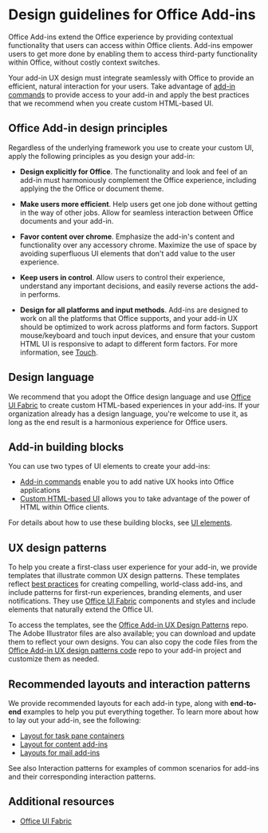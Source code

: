 # Design guidelines for Office Add-ins

Office Add-ins extend the Office experience by providing contextual functionality that users can access within Office clients. Add-ins empower users to get more done by enabling them to access third-party functionality within Office, without costly context switches. 

 Your add-in UX design must integrate seamlessly with Office to provide an efficient, natural interaction for your users. Take advantage of [add-in commands](add-in-commands.md) to provide access to your add-in and apply the best practices that we recommend when you create custom HTML-based UI. 
 
 
## Office Add-in design principles
Regardless of the underlying framework you use to create your custom UI, apply the following principles as you design your add-in: 

- **Design explicitly for Office**. The functionality and look and feel of an add-in must harmoniously complement the Office experience, including applying the the Office or document theme.
 
- **Make users more efficient**. Help users get one job done without getting in the way of other jobs. Allow for seamless interaction between Office documents and your add-in. 

- **Favor content over chrome**. Emphasize the add-in's content and functionality over any accessory chrome. Maximize the use of space by avoiding superfluous UI elements that don't add value to the user experience.  

- **Keep users in control**. Allow users to control their experience, understand any important decisions, and easily reverse actions the add-in performs. 

- **Design for all platforms and input methods**. Add-ins are designed to work on all the platforms that Office supports, and your add-in UX should be optimized to work across platforms and form factors. Support mouse/keyboard and touch input devices, and ensure that your custom HTML UI is responsive to adapt to different form factors. For more information, see [Touch](https://msdn.microsoft.com/EN-US/library/mt590883.aspx#bk_Touch). 


## Design language
We recommend that you adopt the Office design language and use [Office UI Fabric](https://dev.office.com/fabric) to create custom HTML-based experiences in your add-ins. If your organization already has a design language, you're welcome to use it, as long as the end result is a harmonious experience for Office users. 


## Add-in building blocks
You can use two types of UI elements to create your add-ins: 

- [Add-in commands](ui-elements/ui-elements.md#add-in-commands) enable you to add native UX hooks into Office applications
- [Custom HTML-based UI](ui-elements/ui-elements.md#custom-html-based-ui) allows you to take advantage of the power of HTML within Office clients. 

For details about how to use these building blocks, see [UI elements](ui-elements/ui-elements.md).  

## UX design patterns

To help you create a first-class user experience for your add-in, we provide templates that illustrate common UX design patterns. These templates reflect [best practices](https://dev.office.com/docs/add-ins/overview/add-in-development-best-practices) for creating compelling, world-class add-ins, and include patterns for first-run experiences, branding elements, and user notifications. They use [Office UI Fabric](https://dev.office.com/fabric) components and styles and include elements that naturally extend the Office UI.

To access the templates, see the [Office Add-in UX Design Patterns](https://github.com/OfficeDev/Office-Add-in-UX-Design-Patterns) repo. The Adobe Illustrator files are also available; you can download and update them to reflect your own designs. You can also copy the code files from the [Office Add-in UX design patterns code](https://github.com/OfficeDev/Office-Add-in-UX-Design-Patterns-Code) repo to your add-in project and customize them as needed. 

## Recommended layouts and interaction patterns
We provide recommended layouts for each add-in type, along with **end-to-end** examples to help you put everything together. To learn more about how to lay out your add-in, see the following:

- [Layout for task pane containers](ui-elements/layout-for-task-pane-add-ins.md)
- [Layout for content add-ins](ui-elements/layout-for-content-add-ins.md) 
- [Layouts for mail add-ins](ui-elements/layouts-for-outlook-add-ins.md)

See also Interaction patterns for examples of common scenarios for add-ins and their corresponding interaction patterns.

## Additional resources

- [Office UI Fabric](https://dev.office.com/fabric) 

